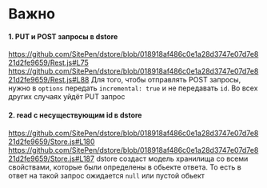 # Важно
#### 1. PUT и POST запросы в dstore
https://github.com/SitePen/dstore/blob/018918af486c0e1a28d3747e07d7e821d2fe9659/Rest.js#L75
https://github.com/SitePen/dstore/blob/018918af486c0e1a28d3747e07d7e821d2fe9659/Rest.js#L88
Для того, чтобы отправлять POST запросы, нужно в `options` передать
`incremental: true` и не передавать `id`. Во всех других случаях уйдёт PUT
запрос

#### 2. read с несуществующим id в dstore
https://github.com/SitePen/dstore/blob/018918af486c0e1a28d3747e07d7e821d2fe9659/Store.js#L180
https://github.com/SitePen/dstore/blob/018918af486c0e1a28d3747e07d7e821d2fe9659/Store.js#L187
dstore создаст модель хранилища со всеми свойствами, которые были определены
в обьекте ответа. То есть в ответ на такой запрос ожидается `null` или пустой обьект
